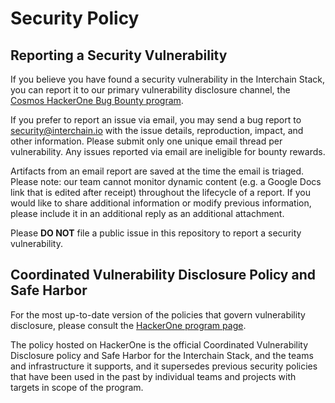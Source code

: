 # Security Policy

## Reporting a Security Vulnerability

If you believe you have found a security vulnerability in the Interchain Stack,
you can report it to our primary vulnerability disclosure channel, the
[Cosmos HackerOne Bug Bounty program][hackerone-bounty].

If you prefer to report an issue via email, you may send a bug report to
security@interchain.io with the issue details, reproduction, impact, and other
information. Please submit only one unique email thread per vulnerability. Any
issues reported via email are ineligible for bounty rewards.

Artifacts from an email report are saved at the time the email is triaged.
Please note: our team cannot monitor dynamic content (e.g. a Google Docs link
that is edited after receipt) throughout the lifecycle of a report. If you would
like to share additional information or modify previous information, please
include it in an additional reply as an additional attachment.

Please **DO NOT** file a public issue in this repository to report a security
vulnerability.

## Coordinated Vulnerability Disclosure Policy and Safe Harbor

For the most up-to-date version of the policies that govern vulnerability
disclosure, please consult the [HackerOne program page][hackerone-policy].

The policy hosted on HackerOne is the official Coordinated Vulnerability
Disclosure policy and Safe Harbor for the Interchain Stack, and the teams and
infrastructure it supports, and it supersedes previous security policies that
have been used in the past by individual teams and projects with targets in
scope of the program.

[hackerone-bounty]: https://hackerone.com/cosmos?type=team
[hackerone-policy]: https://hackerone.com/cosmos?type=team&view_policy=true

